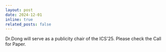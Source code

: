 ```yaml
---
layout: post
date: 2024-12-01
inline: true
related_posts: false
---
```


Dr.Dong will serve as a publicity chair of the ICS'25. Please check the Call for Paper. 